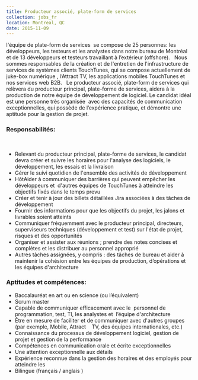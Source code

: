 ```yaml
---
title: Producteur associé, plate-form de services
collection: jobs_fr
location: Montreal, QC
date: 2015-11-09
---
```


l'équipe de plate-form de services  se compose de 25 personnes: les développeurs, les testeurs et les analystes dans notre bureau de Montréal et de 13 développeurs et testeurs travaillant à l’extérieur (offshore).
 
Nous sommes responsables de la création et de l'entretien de l'infrastructure de services de systèmes clients TouchTunes, qui se compose actuellement de juke-box numérique , l’Attract TV, les applications mobiles TouchTunes et nos services web B2B.
 
Le producteur associé, plate-form de services qui relèvera du producteur principal, plate-forme de services, aidera à la production de notre équipe de développement de logiciel. Le candidat idéal est une personne très organisée  avec des capacités de communication exceptionnelles, qui possède de l’expérience pratique, et démontre une aptitude pour la gestion de projet.


### Responsabilités:
 
- Relevant du producteur principal, plate-forme de services, le candidat devra créer et suivre les horaires pour l'analyse des logiciels, le développement, les essais et la livraison
- Gérer le suivi quotidien de l'ensemble des activités de développement
- HôtAider à communiquer des barrières qui peuvent empêcher les développeurs et  d'autres équipes de TouchTunes à atteindre les objectifs fixés dans le temps prevu
- Créer et tenir à jour des billets détaillées Jira associées à des tâches de développement
- Fournir des informations pour que les objectifs du projet, les jalons et livrables soient atteints
- Communiquer fréquemment avec le producteur principal, directeurs, superviseurs techniques (développement et test) sur l'état de projet, risques et des opportunités
- Organiser et assister aux réunions ; prendre des notes concises et complètes et les distribuer au personnel approprié
- Autres tâches assignées, y compris : des tâches de bureau et aider à maintenir la cohésion entre les équipes de production, d’opérations et les équipes d'architecture


### Aptitudes et compétences:

- Baccalauréat en art ou en science (ou l’équivalent)
- Scrum master
- Capable de communiquer efficacement avec le  personnel de programmation, test, TI, les analystes et  l’équipe d'architecture
- Être en mesure de faciliter et de communiquer avec d'autres groupes (par exemple, Mobile, Attract   
TV, des équipes internationales, etc.)
- Connaissance du processus de développement logiciel, gestion de projet et gestion de la performance
- Compétences en communication orale et écrite exceptionnelles
- Une attention exceptionnelle aux détails
- Expérience reconnue dans la gestion des horaires et des employés pour atteindre les
- Bilingue (français / anglais )